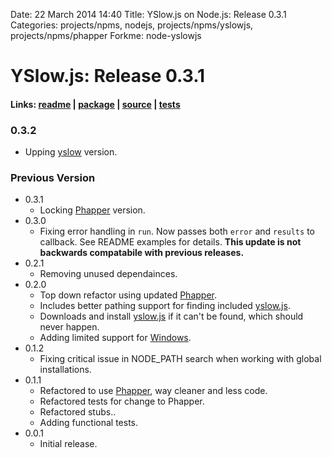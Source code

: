 Date: 22 March 2014 14:40
Title: YSlow.js on Node.js: Release 0.3.1
Categories: projects/npms, nodejs, projects/npms/yslowjs, projects/npms/phapper
Forkme: node-yslowjs

# YSlow.js: Release 0.3.1

#### Links: [readme](/projects/npms/yslowjs) | [package](https://npmjs.org/package/yslowjs) | [source](https://github.com/jmervine/node-yslowjs) | [tests](https://travis-ci.org/jmervine/node-yslowjs)

### 0.3.2

* Upping [yslow](http://yslow.org/phantomjs/) version.

### Previous Version

* 0.3.1
  * Locking [Phapper](/projects/npms/phapper) version.
* 0.3.0
  * Fixing error handling in `run`. Now passes both `error` and `results` to callback. See README examples for details. **This update is not backwards compatabile with previous releases.**
* 0.2.1
  * Removing unused dependainces.
* 0.2.0
  * Top down refactor using updated [Phapper](/projects/npms/phapper).
  * Includes better pathing support for finding included [yslow.js][1].
  * Downloads and install [yslow.js][1] if it can't be found, which should never happen.
  * Adding limited support for [Windows](https://github.com/jmervine/node-yslowjs/blob/master/NOTES.mdown).
* 0.1.2
  * Fixing critical issue in NODE_PATH search when working with global installations.
* 0.1.1
  * Refactored to use [Phapper](/projects/npms/phapper), way cleaner and less code.
  * Refactored tests for change to Phapper.
  * Refactored stubs..
  * Adding functional tests.
* 0.0.1
  * Initial release.

[1]: http://yslow.org/phantomjs

